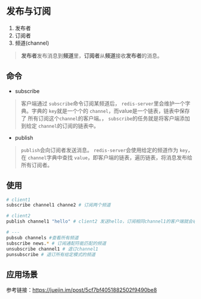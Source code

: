 # `发布与订阅`

1. 发布者
2. 订阅者
3. 频道(channel)

> **发布者**发布消息到**频道**里，**订阅者**从**频道**接收**发布者**的消息。


## 命令

- subscribe

> 客户端通过 `subscribe`命令订阅某频道后， `redis-server`里会维护一个字典。字典的 `key`就是一个个的 `channel`，而value是一个链表，链表中保存了 所有订阅这个`channel`的客户端。， `subscribe`的任务就是将客户端添加到给定 `channel`的订阅的链表中。

- publish

> `publish`会向订阅者发送消息。 `redis-server`会使用给定的频道作为 `key`，在 `channel`字典中查找 `value`，即客户端的链表，遍历链表，将消息发布给所有订阅者。


## 使用

```sh
# client1
subscribe channel1 channe2 # 订阅两个频道

# client2
publish channel1 "hello" # client2 发送hello，订阅相同channel1的客户端就会收到

# ---
pubsub channels #查看所有频道
subscribe news.* # 订阅通配符能匹配的频道
unsubscribe channel1 # 退订channel1
punsubscribe # 退订所有给定模式的频道
```

## 应用场景

参考链接：https://juejin.im/post/5cf7bf4051882502f9490be8

